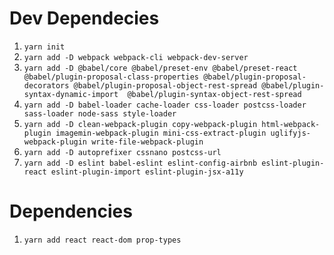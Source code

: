 # Dev Dependecies
1. `yarn init`
2. `yarn add -D webpack webpack-cli webpack-dev-server`
3. `yarn add -D @babel/core @babel/preset-env @babel/preset-react @babel/plugin-proposal-class-properties @babel/plugin-proposal-decorators @babel/plugin-proposal-object-rest-spread @babel/plugin-syntax-dynamic-import  @babel/plugin-syntax-object-rest-spread`
4. `yarn add -D babel-loader cache-loader css-loader postcss-loader sass-loader node-sass style-loader`
5. `yarn add -D clean-webpack-plugin copy-webpack-plugin html-webpack-plugin imagemin-webpack-plugin mini-css-extract-plugin uglifyjs-webpack-plugin write-file-webpack-plugin`
6. `yarn add -D autoprefixer cssnano postcss-url`
7. `yarn add -D eslint babel-eslint eslint-config-airbnb eslint-plugin-react eslint-plugin-import eslint-plugin-jsx-a11y`

# Dependencies
1. `yarn add react react-dom prop-types`
